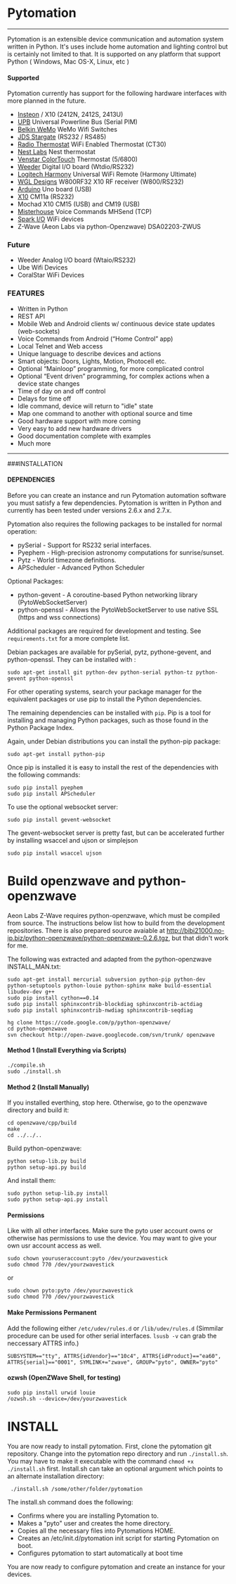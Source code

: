 # Pytomation

---

Pytomation is an extensible device communication and automation system written in Python. It's uses 
include home automation and lighting control but is certainly not limited to 
that.  It is supported on any platform that support Python ( Windows, Mac OS-X, Linux, etc )

#### Supported
Pytomation currently has support for the following hardware interfaces with 
more planned in the future.

   - [Insteon](http://www.insteon.com/) / X10 (2412N, 2412S, 2413U)
   - [UPB](http://www.pulseworx.com/products/products_.htm) Universal Powerline Bus (Serial PIM)
   - [Belkin WeMo](http://www.belkin.com/us/Products/home-automation/c/wemo-home-automation)  WeMo Wifi Switches 
   - [JDS Stargate](http://www.jdstechnologies.com/stargate.html) (RS232 / RS485)
   - [Radio Thermostat](http://www.radiothermostat.com/ ) WiFi Enabled Thermostat (CT30)
   - [Nest Labs](https://nest.com/) Nest thermostat
   - [Venstar ColorTouch](http://www.venstar.com/Thermostats/ColorTouch/) Thermostat (5/6800)
   - [Weeder](http://www.weedtech.com/) Digital I/O board (Wtdio/RS232)
   - [Logitech Harmony](http://www.myharmony.com) Universal WiFi Remote (Harmony Ultimate)
   - [WGL Designs](http://wgldesigns.com/w800.html) W800RF32 X10 RF receiver (W800/RS232)
   - [Arduino](http://www.arduino.cc) Uno board (USB)
   - [X10](http://x10pro-usa.com/x10-home/controllers/wired-controllers/cm11a.html) CM11a (RS232)
   - Mochad X10 CM15 (USB) and CM19 (USB)
   - [Misterhouse](http://misterhouse.sourceforge.net/) Voice Commands MHSend (TCP)
   - [Spark I/O](http://www.spark.io) WiFi devices
   - Z-Wave (Aeon Labs via python-Openzwave) DSA02203-ZWUS 

### Future
   - Weeder Analog I/O board (Wtaio/RS232)
   - Ube Wifi Devices
   - CoralStar WiFi Devices

### FEATURES
   - Written in Python
   - REST API
   - Mobile Web and Android clients w/ continuous device state updates (web-sockets)
   - Voice Commands from Android (“Home Control” app)
   - Local Telnet and Web access
   - Unique language to describe devices and actions
   - Smart objects: Doors, Lights, Motion, Photocell etc.
   - Optional “Mainloop” programming, for more complicated control
   - Optional “Event driven” programming, for complex actions when a device state changes
   - Time of day on and off control
   - Delays for time off
   - Idle command, device will return to "idle" state
   - Map one command to another with optional source and time
   - Good hardware support with more coming
   - Very easy to add new hardware drivers
   - Good documentation complete with examples
   - Much more

---

###INSTALLATION


#### DEPENDENCIES

Before you can create an instance and run Pytomation automation software you must satisfy a few dependencies. Pytomation is written in Python and currently has been tested under versions 2.6.x and 2.7.x. 

Pytomation also requires the following packages to be installed for normal operation:
 
 - pySerial - Support for RS232 serial interfaces.
 - Pyephem - High-precision astronomy computations for sunrise/sunset.
 - Pytz - World timezone definitions.
 - APScheduler - Advanced Python Scheduler

Optional Packages:
 - python-gevent - A coroutine-based Python networking library (PytoWebSocketServer)
 - python-openssl - Allows the PytoWebSocketServer to use native SSL (https and wss connections)

Additional packages are required for development and testing. See `requirements.txt` for a more complete list.

Debian packages are available for pySerial, pytz, pythone-gevent, and python-openssl. They can be installed with : 

    sudo apt-get install git python-dev python-serial python-tz python-gevent python-openssl

For other operating systems, search your package manager for the equivalent packages or use pip to install the Python dependencies.

The remaining dependencies can be installed with `pip`. Pip is a tool for installing and managing Python packages, such as those found in the Python Package Index.

Again, under Debian distributions you can install the python-pip package: 

    sudo apt-get install python-pip

Once pip is installed it is easy to install the rest of the dependencies with the following commands:

    sudo pip install pyephem 
    sudo pip install APScheduler

To use the optional websocket server:

    sudo pip install gevent-websocket

The gevent-websocket server is pretty fast, but can be accelerated further by installing wsaccel and ujson or simplejson

    sudo pip install wsaccel ujson


Build openzwave and python-openzwave
====================================
Aeon Labs Z-Wave requires python-openzwave, which  must be compiled from source. The instructions below list how to build from the development repositories. There is also prepared source avaiable at http://bibi21000.no-ip.biz/python-openzwave/python-openzwave-0.2.6.tgz, but that didn't work for me.

The following was extracted and adapted from the python-openzwave INSTALL_MAN.txt:

    sudo apt-get install mercurial subversion python-pip python-dev python-setuptools python-louie python-sphinx make build-essential libudev-dev g++
    sudo pip install cython==0.14
    sudo pip install sphinxcontrib-blockdiag sphinxcontrib-actdiag
    sudo pip install sphinxcontrib-nwdiag sphinxcontrib-seqdiag

    hg clone https://code.google.com/p/python-openzwave/
    cd python-openzwave
    svn checkout http://open-zwave.googlecode.com/svn/trunk/ openzwave

#### Method 1 (Install Everything via Scripts)

    ./compile.sh
    sudo ./install.sh

#### Method 2 (Install Manually)
If you installed everthing, stop here. Otherwise, go to the openzwave directory and build it:

    cd openzwave/cpp/build
    make
    cd ../../..

Build python-openzwave:

    python setup-lib.py build
    python setup-api.py build

And install them:

    sudo python setup-lib.py install
    sudo python setup-api.py install

#### Permissions
Like with all other interfaces. Make sure the pyto user account owns or otherwise has permissions to use the device. You may want to give your own usr account access as well.

    sudo chown youruseraccount:pyto /dev/yourzwavestick
    sudo chmod 770 /dev/yourzwavestick

or

    sudo chown pyto:pyto /dev/yourzwavestick
    sudo chmod 770 /dev/yourzwavestick
    
#### Make Permissions Permanent 
Add the following either `/etc/udev/rules.d` or `/lib/udev/rules.d` (Simmilar procedure can be used for other serial interfaces. `lsusb -v` can grab the neccessary ATTRS info.)

    SUBSYSTEM=="tty", ATTRS{idVendor}=="10c4", ATTRS{idProduct}=="ea60", ATTRS{serial}=="0001", SYMLINK+="zwave", GROUP="pyto", OWNER="pyto"

#### ozwsh (OpenZWave Shell, for testing)

    sudo pip install urwid louie
    /ozwsh.sh --device=/dev/yourzwavestick

INSTALL
=======
You are now ready to install pytomation. First, clone the pytomation git repository. Change into the pytomation repo directory and run `./install.sh`. You may have to make it executable with the command `chmod +x ./install.sh` first. Install.sh can take an optional argument which points to an alternate installation directory:

     ./install.sh /some/other/folder/pytomation

The install.sh command does the following:
 
  - Confirms where you are installing Pytomation to.
  - Makes a "pyto" user and creates the home directory.
  - Copies all the necessary files into Pytomations HOME.
  - Creates an /etc/init.d/pytomation init script for starting Pytomation on boot.
  - Configures pytomation to start automatically at boot time

You are now ready to configure pytomation and create an instance for your devices.

